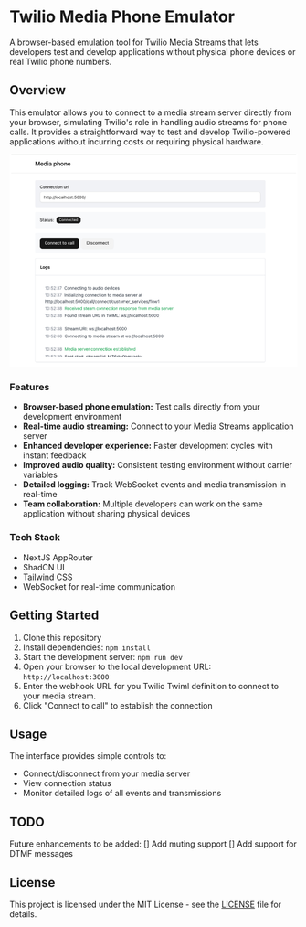 # Twilio Media Phone Emulator
A browser-based emulation tool for Twilio Media Streams that lets developers test and develop applications without physical phone devices or real Twilio phone numbers.

## Overview
This emulator allows you to connect to a media stream server directly from your browser, simulating Twilio's role in handling audio streams for phone calls.
It provides a straightforward way to test and develop Twilio-powered applications without incurring costs or requiring physical hardware.

![](/docs/preview.jpg)

### Features
* **Browser-based phone emulation:** Test calls directly from your development environment
* **Real-time audio streaming:** Connect to your Media Streams application server
* **Enhanced developer experience:** Faster development cycles with instant feedback
* **Improved audio quality:** Consistent testing environment without carrier variables
* **Detailed logging:** Track WebSocket events and media transmission in real-time
* **Team collaboration:** Multiple developers can work on the same application without sharing physical devices

### Tech Stack
* NextJS AppRouter
* ShadCN UI
* Tailwind CSS
* WebSocket for real-time communication

## Getting Started
1. Clone this repository
2. Install dependencies: `npm install`
3. Start the development server: `npm run dev`
4. Open your browser to the local development URL: `http://localhost:3000`
5. Enter the webhook URL for you Twilio Twiml definition to connect to your media stream.
6. Click "Connect to call" to establish the connection

## Usage
The interface provides simple controls to:
* Connect/disconnect from your media server
* View connection status
* Monitor detailed logs of all events and transmissions

## TODO
Future enhancements to be added:
[] Add muting support
[] Add support for DTMF messages

## License
This project is licensed under the MIT License - see the [LICENSE](LICENSE) file for details.
